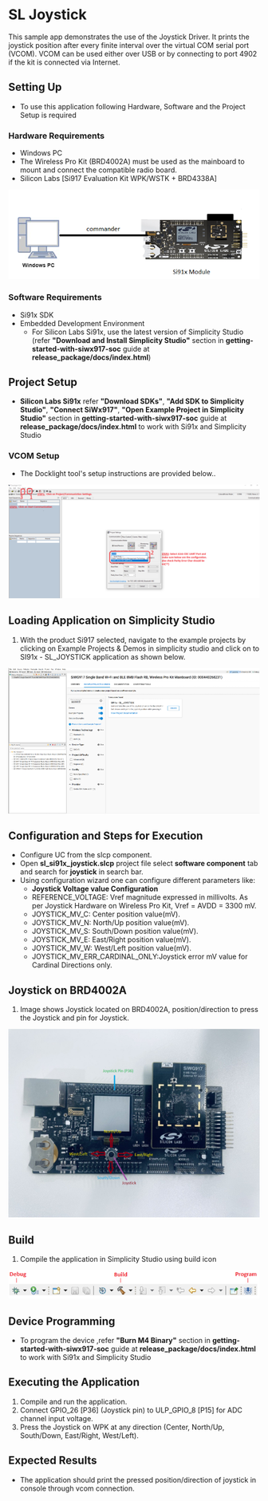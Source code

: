 # SL Joystick

This sample app demonstrates the use of the Joystick Driver. It prints the joystick position after every finite interval over the virtual COM serial port (VCOM). VCOM can be used either over USB or by connecting to port 4902 if the kit is connected via Internet.

## Setting Up 
 - To use this application following Hardware, Software and the Project Setup is required

### Hardware Requirements 	
  - Windows PC 
  - The Wireless Pro Kit (BRD4002A) must be used as the mainboard to mount and connect the compatible radio board.
  - Silicon Labs [Si917 Evaluation Kit WPK/WSTK + BRD4338A]
 
![Figure: Introduction](resources/readme/image520a.png)

### Software Requirements
  - Si91x SDK
  - Embedded Development Environment
    - For Silicon Labs Si91x, use the latest version of Simplicity Studio (refer **"Download and Install Simplicity Studio"** section in **getting-started-with-siwx917-soc** guide at **release_package/docs/index.html**)
 
## Project Setup
- **Silicon Labs Si91x** refer **"Download SDKs"**, **"Add SDK to Simplicity Studio"**, **"Connect SiWx917"**, **"Open Example Project in Simplicity Studio"** section in **getting-started-with-siwx917-soc** guide at **release_package/docs/index.html** to work with Si91x and Simplicity Studio

### VCOM Setup

- The Docklight tool's setup instructions are provided below..

![Figure: VCOM_setup](resources/readme/vcom.png)

## Loading Application on Simplicity Studio

1. With the product Si917 selected, navigate to the example projects by clicking on Example Projects & Demos
   in simplicity studio and click on to SI91x - SL_JOYSTICK application as shown below.

![Figure: Selecting Example project](resources/readme/image520b.png)

## Configuration and Steps for Execution

- Configure UC from the slcp component.
- Open **sl_si91x_joystick.slcp** project file select **software component** tab and search for **joystick** in search bar.
- Using configuration wizard one can configure different parameters like:
  - **Joystick Voltage value Configuration**
  - REFERENCE_VOLTAGE: Vref magnitude expressed in millivolts. As per Joystick Hardware on Wireless Pro Kit, Vref = AVDD = 3300 mV.
  - JOYSTICK_MV_C: Center position value(mV).
  - JOYSTICK_MV_N: North/Up position value(mV).
  - JOYSTICK_MV_S: South/Down position value(mV).
  - JOYSTICK_MV_E: East/Right position value(mV).
  - JOYSTICK_MV_W: West/Left position value(mV).
  - JOYSTICK_MV_ERR_CARDINAL_ONLY:Joystick error mV value for Cardinal Directions only.
  
## Joystick on BRD4002A
1. Image shows Joystick located on BRD4002A, position/direction to press the Joystick and pin for Joystick.

![Figure: Joystick Hardware](resources/readme/image520d.png)

## Build 
1. Compile the application in Simplicity Studio using build icon 

![Figure: Build run and Debug](resources/readme/image520c.png)

## Device Programming
- To program the device ,refer **"Burn M4 Binary"** section in **getting-started-with-siwx917-soc** guide at **release_package/docs/index.html** to work with Si91x and Simplicity Studio

## Executing the Application

1. Compile and run the application.
2. Connect GPIO_26 [P36] (Joystick pin) to ULP_GPIO_8 [P15] for ADC channel input voltage.
3. Press the Joystick on WPK at any direction (Center, North/Up, South/Down, East/Right, West/Left).

## Expected Results

- The application should print the pressed position/direction of joystick in console through vcom connection.
